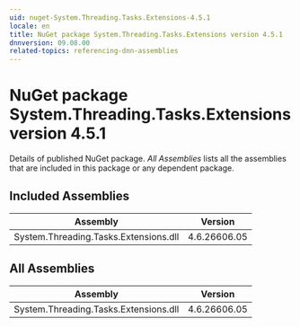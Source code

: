 ```yaml
---
uid: nuget-System.Threading.Tasks.Extensions-4.5.1
locale: en
title: NuGet package System.Threading.Tasks.Extensions version 4.5.1
dnnversion: 09.08.00
related-topics: referencing-dnn-assemblies
---
```


# NuGet package System.Threading.Tasks.Extensions version 4.5.1
Details of published NuGet package.
*All Assemblies* lists all the assemblies that are included in this package or any dependent package.

## Included Assemblies

|Assembly|Version|
|---|---|
|System.Threading.Tasks.Extensions.dll|4.6.26606.05|

## All Assemblies

|Assembly|Version|
|---|---|
|System.Threading.Tasks.Extensions.dll|4.6.26606.05|

